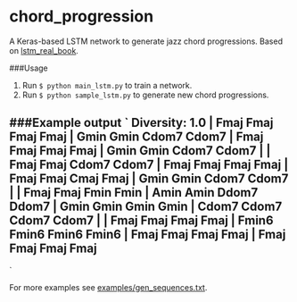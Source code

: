# chord_progression

A Keras-based LSTM network to generate jazz chord progressions. Based on [lstm_real_book](https://github.com/keunwoochoi/lstm_real_book).

###Usage
1. Run `$ python main_lstm.py` to train a network.
2. Run `$ python sample_lstm.py` to generate new chord progressions.

###Example output
`
Diversity: 1.0
|    Fmaj    Fmaj    Fmaj    Fmaj |    Gmin    Gmin   Cdom7   Cdom7 |    Fmaj    Fmaj    Fmaj    Fmaj |    Gmin    Gmin   Cdom7   Cdom7 | 
|    Fmaj    Fmaj   Cdom7   Cdom7 |    Fmaj    Fmaj    Fmaj    Fmaj |    Fmaj    Fmaj    Cmaj    Fmaj |    Gmin    Gmin   Cdom7   Cdom7 | 
|    Fmaj    Fmaj    Fmin    Fmin |    Amin    Amin   Ddom7   Ddom7 |    Gmin    Gmin    Gmin    Gmin |   Cdom7   Cdom7   Cdom7   Cdom7 | 
|    Fmaj    Fmaj    Fmaj    Fmaj |   Fmin6   Fmin6   Fmin6   Fmin6 |    Fmaj    Fmaj    Fmaj    Fmaj |    Fmaj    Fmaj    Fmaj    Fmaj
---
`

For more examples see [examples/gen_sequences.txt](https://raw.githubusercontent.com/hochthom/chord_progression/master/examples/gen_sequences.txt).

